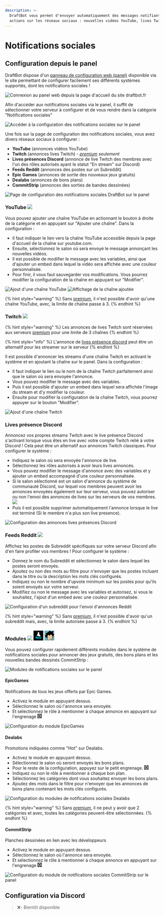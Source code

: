```yaml
---
description: >-
  DraftBot vous permet d'envoyer automatiquement des messages notifiant des
  actions sur les réseaux sociaux : nouvelles vidéos YouTube, lives Twitch, etc.
---
```


# Notifications sociales

## Configuration depuis le panel

DraftBot dispose d'un [panneau de configuration web (panel)](https://draftbot.fr/dashboard) disponible via le site permettant de configurer facilement ses différents systèmes supportés, dont les notifications sociales !

![Connexion au panel web depuis la page d'accueil du site draftbot.fr](<../.gitbook/assets/Connexion DraftBot panel.gif>)

Afin d'accéder aux notifications sociales via le panel, il suffit de sélectionner votre serveur à configurer et de vous rendre dans la catégorie "Notifications sociales"&#x20;

![Accéder à la configuration des notifications sociales sur le panel](<../.gitbook/assets/SocialNotifs\_Draftbot Panel.jpg>)

Une fois sur la page de configuration des notifications sociales, vous avez divers réseaux sociaux à configurer :&#x20;

* **YouTube** (annonces vidéos YouTube)
* **Twitch** (annonces lives Twitch) - [_premium_](https://draftbot.fr/premium) _seulement_
* **Lives présences Discord** (annonce de live Twitch des membres avec l'un des rôles autorisés ayant le statut "En stream" sur Discord)
* **Feeds Reddit** (annonces des postes sur un Subreddit)
* **Epic Games** (annonces de sortie des nouveaux jeux gratuits)
* **Dealabs** (annonces de bons plans)
* **CommitStrip** (annonces des sorties de bandes dessinées)

![Page de configuration des notifications sociales DraftBot sur le panel](<../.gitbook/assets/SocialNotifs\_Draftbot Panel réseaux.jpg>)

### YouTube ![](../.gitbook/assets/image\_2022-01-08\_193848.png)

Vous pouvez ajouter une chaîne YouTube en actionnant le bouton à droite de la catégorie et en appuyant sur "Ajouter une chaîne". Dans la configuration :

* Il faut indiquer le lien vers la chaîne YouTube accessible depuis la page d'accueil de la chaîne sur youtube.com.
* Ensuite, sélectionnez le salon où sera envoyé le message annonçant les nouvelles vidéos.
* Il est possible de modifier le message avec les variables, ainsi que d'ajouter un embed dans lequel la vidéo sera affichée avec une couleur personnalisée.
* Pour finir, il vous faut sauvegarder vos modifications. Vous pourrez modifier la configuration de la chaîne en appuyant sur "Modifier".

![Ajout d'une chaîne YouTube](../.gitbook/assets/image\_2022-01-08\_190159.png) ![Affichage de la chaîne ajoutée](../.gitbook/assets/image\_2022-01-08\_190717.png)

{% hint style="warning" %}
Sans [premium](https://www.draftbot.fr/premium), il n'est possible d'avoir qu'une chaîne YouTube, avec, la limite de chaîne passe à 3.
{% endhint %}

### Twitch ![](../.gitbook/assets/image\_2022-01-08\_194130.png)

{% hint style="warning" %}
Les annonces de lives Twitch sont réservées aux serveurs [premium](https://draftbot.fr/premium) pour une limite de 3 chaînes
{% endhint %}

{% hint style="info" %}
L'annonce de [lives présence discord](notifications-sociales.md#lives-presence-discord) peut être un alternatif pour les streamer sur le serveur
{% endhint %}

Il est possible d'annoncer les streams d'une chaîne Twitch en activant le système et en ajoutant la chaîne sur le panel. Dans la configuration :

* Il faut indiquer le lien ou le nom de la chaîne Twitch parfaitement ainsi que le salon où sera envoyée l'annonce.
* Vous pouvez modifier le message avec des variables.
* Puis il est possible d'ajouter un embed dans lequel sera affichée l'image du stream et d'y modifier la couleur.
* Ensuite pour modifier la configuration de la chaîne Twitch, vous pourrez appuyer sur le bouton "Modifier".

![Ajout d'une chaîne Twitch](../.gitbook/assets/image\_2022-01-08\_201845.png)

### Lives présence Discord

Annoncez vos propres streams Twitch avec le live présence Discord s'activant lorsque vous êtes en live avec votre compte Twitch relié à votre Discord ! Cela peut être un alternatif aux annonces Twitch classiques. Pour configurer le système :

* Indiquez le salon où sera envoyée l'annonce de live.
* Sélectionnez les rôles autorisés à avoir leurs lives annoncés.
* Vous pouvez modifier le message d'annonce avec des variables et y ajouter un embed accompagné d'une couleur personnalisée.
* Si le salon sélectionné est un salon d'annonce du système de communauté Discord, sur lequel vos membres peuvent avoir les annonces envoyées également sur leur serveur, vous pouvez autoriser ou non l'envoi des annonces de lives sur les serveurs de vos membres. ![](../.gitbook/assets/image\_2022-01-09\_173358.png)
* Puis il est possible supprimer automatiquement l'annonce lorsque le live est terminé (Si le membre n'a plus son live presence).

![Configuration des annonces lives présences Discord](../.gitbook/assets/image\_2022-01-09\_172516.png)

### Feeds Reddit ![](../.gitbook/assets/image\_2022-01-09\_173605.png)

Affichez les postes de Subreddit spécifiques sur votre serveur Discord afin d'en faire profiter vos membres ! Pour configurer le système :

* Donnez le nom du Subreddit et sélectionnez le salon dans lequel les postes seront envoyés.
* Ajoutez ou non des mots au filtre pour n'envoyer que les postes incluant dans le titre ou la description les mots clés configurés.
* Indiquez ou non le nombre d'upvote minimum sur les postes pour qu'ils soient envoyés sur votre serveur.
* Modifiez ou non le message avec les variables et autorisez, si vous le souhaitez, l'ajout d'un embed avec une couleur personnalisée.

![Configuration d'un subreddit pour l'envoi d'annonces Reddit](../.gitbook/assets/image\_2022-01-09\_181106.png)

{% hint style="warning" %}
Sans [premium](https://www.draftbot.fr/premium), il n'est possible d'avoir qu'un subreddit mais, avec, la limite autorisée passe à 3.
{% endhint %}

### Modules ![](../.gitbook/assets/epic\_games\_icon\_146187.ico) ![](../.gitbook/assets/favicon.png) ![](../.gitbook/assets/commitstrip.png)

Vous pouvez configurer rapidement différents modules dans le système de notifications sociales pour annoncer des jeux gratuits, des bons plans et les nouvelles bandes dessinés CommitStrip :

![Modules de notifications sociales sur le panel](../.gitbook/assets/image\_2022-01-09\_191201.png)

#### EpicGames

Notifications de tous les jeux offerts par Epic Games.

* Activez le module en appuyant dessus.
* Sélectionnez le salon où l'annonce sera envoyée.
* Et sélectionnez le rôle à mentionner à chaque annonce en appuyant sur l'engrenage ![](../.gitbook/assets/engrenage.png)

![Configuration du module EpicGames](../.gitbook/assets/image\_2022-01-09\_192759.png)

#### Dealabs

Promotions indiquées comme "Hot" sur Dealabs.

* Activez le module en appuyant dessus.
* Sélectionnez le salon où seront envoyés les bons plans.
* Pour le reste de la configuration, appuyez sur le petit engrenage. ![](<../.gitbook/assets/engrenage (1).png>)
* Indiquez ou non le rôle à mentionner à chaque bon plan.
* Sélectionnez les catégories dont vous souhaitez envoyer les bons plans.
* Ajoutez des mots dans le filtre pour n'envoyer que les annonces de bons plans contenant les mots clés configurés.

![Configuration du modules de notifications sociales Dealabs](../.gitbook/assets/image\_2022-01-09\_193459.png)

{% hint style="warning" %}
Sans [premium](https://draftbot.fr/premium), il ne peut y avoir que 2 catégories et avec, toutes les catégories peuvent-être sélectionnées.
{% endhint %}

#### CommitStrip

Planches dessinées en lien avec les développeurs

* Activez le module en appuyant dessus.
* Sélectionnez le salon où l'annonce sera envoyée.
* Et sélectionnez le rôle à mentionner à chaque annonce en appuyant sur l'engrenage ![](../.gitbook/assets/engrenage.png)

![Configuration du module de notifications sociales CommitStrip sur le panel](../.gitbook/assets/image\_2022-01-15\_154128.png)

## Configuration via Discord

> ❌- Bientôt disponible&#x20;
